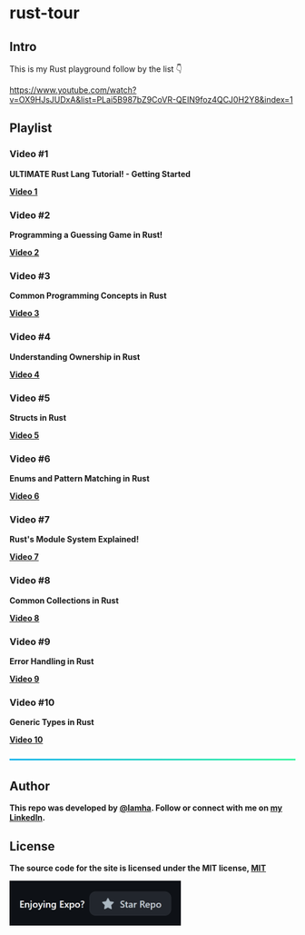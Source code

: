 # rust-tour

## Intro
This is my Rust playground follow by the list 👇

https://www.youtube.com/watch?v=OX9HJsJUDxA&list=PLai5B987bZ9CoVR-QEIN9foz4QCJ0H2Y8&index=1

## Playlist
### Video #1
<b> ULTIMATE Rust Lang Tutorial! - Getting Started <b/>

[Video 1](./getting-started/README.md)


### Video #2
<b> Programming a Guessing Game in Rust! <b/>

[Video 2](./guessing-game/README.md)

### Video #3
<b> Common Programming Concepts in Rust <b/>

[Video 3](./common-things/README.md)

### Video #4
<b> Understanding Ownership in Rust <b/>

[Video 4](./ownership/README.md)

### Video #5
<b> Structs in Rust <b/>

[Video 5](./rust-struct/README.md)


### Video #6
<b> Enums and Pattern Matching in Rust <b/>

[Video 6](./rust-enum/README.md)

### Video #7
<b> Rust's Module System Explained! <b/>

[Video 7](./rust-module/README.md)

### Video #8
<b> Common Collections in Rust <b/>

[Video 8](./rust-collection/README.md)

### Video #9
<b> Error Handling in Rust <b/>

[Video 9](./rust-error-handling/README.md)

### Video #10
<b> Generic Types in Rust <b/>

[Video 10](./rust-generic/README.md)



<p><img type="separator" height=8px width="100%" src="https://github.com/HaLamUs/nft-drop/blob/main/assets/aqua.png"></p>

## Author

This repo was developed by [@lamha](https://github.com/HaLamUs). 
Follow or connect with me on [my LinkedIn](https://www.linkedin.com/in/lamhacs). 

## License
The source code for the site is licensed under the MIT license, [MIT](https://opensource.org/license/mit/)


<img alt="Rate me" src="./assets//rate-me.gif" width="60%">